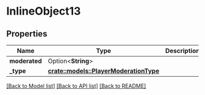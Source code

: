 # InlineObject13

## Properties

Name | Type | Description | Notes
------------ | ------------- | ------------- | -------------
**moderated** | Option<**String**> |  | [optional]
**_type** | [**crate::models::PlayerModerationType**](PlayerModerationType.md) |  | 

[[Back to Model list]](../README.md#documentation-for-models) [[Back to API list]](../README.md#documentation-for-api-endpoints) [[Back to README]](../README.md)


